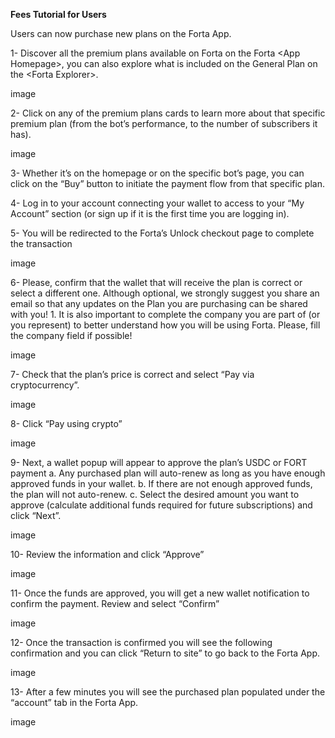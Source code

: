 **Fees Tutorial for Users**

Users can now purchase new plans on the Forta App.



1-  Discover all the premium plans available on Forta on the Forta &lt;App Homepage>, you can also explore what is included on the General Plan on the &lt;Forta Explorer>.

image


2- Click on any of the premium plans cards to learn more about that specific premium plan (from the bot’s performance, to the number of subscribers it has).




image




3- Whether it’s on the homepage or on the specific bot’s page, you can click on the “Buy” button to initiate the payment flow from that specific plan. 

4- Log in to your account connecting your wallet to access to your “My Account” section (or sign up if it is the first time you are logging in).

5- You will be redirected to the Forta’s Unlock checkout page to complete the transaction

    
image


6- Please, confirm that the wallet that will receive the plan is correct or select a different one. Although optional, we strongly suggest you share an email so that any updates on the Plan you are purchasing can be shared with you!
    1. It is also important to complete the company you are part of (or you represent) to better understand how you will be using Forta. Please, fill the company field if possible!


image



7- Check that the plan’s price is correct and select “Pay via cryptocurrency”.

    
image


8- Click “Pay using crypto”

    

image


9- Next, a wallet popup will appear to approve the plan’s USDC or FORT payment
    a. Any purchased plan will auto-renew as long as you have enough approved funds in your wallet.
    b. If there are not enough approved funds, the plan will not auto-renew.
    c. Select the desired amount you want to approve (calculate additional funds required for future subscriptions) and click “Next”.

    


image


10-  Review the information and click “Approve”

    
image


11- Once the funds are approved, you will get a new wallet notification to confirm the payment. Review and select “Confirm”

    
image

12-  Once the transaction is confirmed you will see the following confirmation and you can click “Return to site” to go back to the Forta App.

    
image

13-  After a few minutes you will see the purchased plan populated under the “account” tab in the Forta App.

    
image
